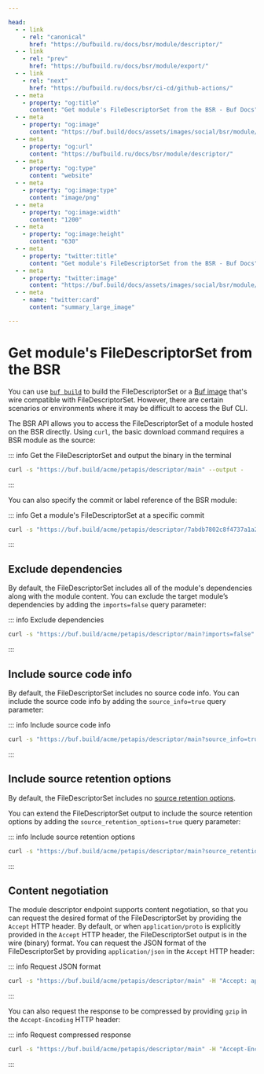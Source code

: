 ```yaml
---

head:
  - - link
    - rel: "canonical"
      href: "https://bufbuild.ru/docs/bsr/module/descriptor/"
  - - link
    - rel: "prev"
      href: "https://bufbuild.ru/docs/bsr/module/export/"
  - - link
    - rel: "next"
      href: "https://bufbuild.ru/docs/bsr/ci-cd/github-actions/"
  - - meta
    - property: "og:title"
      content: "Get module's FileDescriptorSet from the BSR - Buf Docs"
  - - meta
    - property: "og:image"
      content: "https://buf.build/docs/assets/images/social/bsr/module/descriptor.png"
  - - meta
    - property: "og:url"
      content: "https://bufbuild.ru/docs/bsr/module/descriptor/"
  - - meta
    - property: "og:type"
      content: "website"
  - - meta
    - property: "og:image:type"
      content: "image/png"
  - - meta
    - property: "og:image:width"
      content: "1200"
  - - meta
    - property: "og:image:height"
      content: "630"
  - - meta
    - property: "twitter:title"
      content: "Get module's FileDescriptorSet from the BSR - Buf Docs"
  - - meta
    - property: "twitter:image"
      content: "https://buf.build/docs/assets/images/social/bsr/module/descriptor.png"
  - - meta
    - name: "twitter:card"
      content: "summary_large_image"

---
```


# Get module's FileDescriptorSet from the BSR

You can use [`buf build`](../../../reference/cli/buf/build/) to build the FileDescriptorSet or a [Buf image](../../../build/overview/) that's wire compatible with FileDescriptorSet. However, there are certain scenarios or environments where it may be difficult to access the Buf CLI.

The BSR API allows you to access the FileDescriptorSet of a module hosted on the BSR directly. Using `curl`, the basic download command requires a BSR module as the source:

::: info Get the FileDescriptorSet and output the binary in the terminal

```sh
curl -s "https://buf.build/acme/petapis/descriptor/main" --output -
```

:::

You can also specify the commit or label reference of the BSR module:

::: info Get a module's FileDescriptorSet at a specific commit

```sh
curl -s "https://buf.build/acme/petapis/descriptor/7abdb7802c8f4737a1a23a35ca8266ef" --output -
```

:::

## Exclude dependencies

By default, the FileDescriptorSet includes all of the module's dependencies along with the module content. You can exclude the target module’s dependencies by adding the `imports=false` query parameter:

::: info Exclude dependencies

```sh
curl -s "https://buf.build/acme/petapis/descriptor/main?imports=false" --output -
```

:::

## Include source code info

By default, the FileDescriptorSet includes no source code info. You can include the source code info by adding the `source_info=true` query parameter:

::: info Include source code info

```sh
curl -s "https://buf.build/acme/petapis/descriptor/main?source_info=true" --output -
```

:::

## Include source retention options

By default, the FileDescriptorSet includes no [source retention options](https://github.com/protocolbuffers/protobuf/blob/main/src/google/protobuf/descriptor.proto#L732-L739).

You can extend the FileDescriptorSet output to include the source retention options by adding the `source_retention_options=true` query parameter:

::: info Include source retention options

```sh
curl -s "https://buf.build/acme/petapis/descriptor/main?source_retention_options=true" --output -
```

:::

## Content negotiation

The module descriptor endpoint supports content negotiation, so that you can request the desired format of the FileDescriptorSet by providing the `Accept` HTTP header. By default, or when `application/proto` is explicitly provided in the `Accept` HTTP header, the FileDescriptorSet output is in the wire (binary) format. You can request the JSON format of the FileDescriptorSet by providing `application/json` in the `Accept` HTTP header:

::: info Request JSON format

```sh
curl -s "https://buf.build/acme/petapis/descriptor/main" -H "Accept: application/json"
```

:::

You can also request the response to be compressed by providing `gzip` in the `Accept-Encoding` HTTP header:

::: info Request compressed response

```sh
curl -s "https://buf.build/acme/petapis/descriptor/main" -H "Accept-Encoding: gzip" --output -
```

:::
